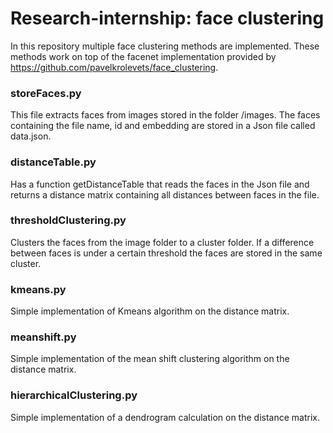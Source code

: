 # Research-internship: face clustering

In this repository multiple face clustering methods are implemented. These methods work on top of the facenet implementation provided by https://github.com/pavelkrolevets/face_clustering. 

### storeFaces.py
This file extracts faces from images stored in the folder /images. The faces containing the file name, id and embedding are stored in a Json file called data.json. 

### distanceTable.py 
Has a function getDistanceTable that reads the faces in the Json file and returns a distance matrix containing all distances between faces in the file. 

### thresholdClustering.py
Clusters the faces from the image folder to a cluster folder. If a difference between faces is under a certain threshold the faces are stored in the same cluster.

### kmeans.py
Simple implementation of Kmeans algorithm on the distance matrix.

### meanshift.py
Simple implementation of the mean shift clustering algorithm on the distance matrix.

### hierarchicalClustering.py
Simple implementation of a dendrogram calculation on the distance matrix. 
